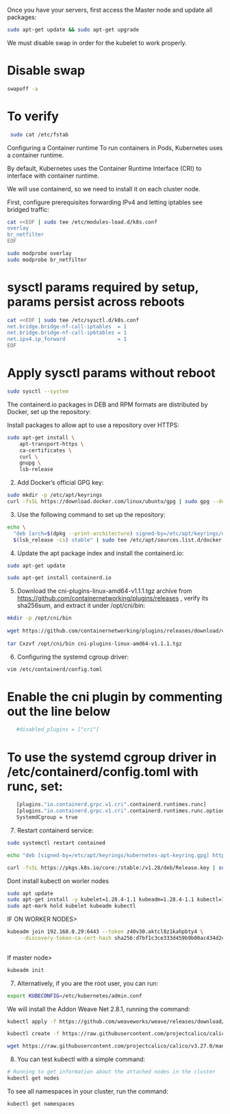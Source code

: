 Once you have your servers, first access the Master node and update all packages:
```sh
sudo apt-get update && sudo apt-get upgrade
```
We must disable swap in order for the kubelet to work properly.

# Disable swap 
```sh 
swapoff -a
```
# To verify
```sh
 sudo cat /etc/fstab
```
 
Configuring a Container runtime
To run containers in Pods, Kubernetes uses a container runtime.

By default, Kubernetes uses the Container Runtime Interface (CRI) to interface with container runtime.

We will use containerd, so we need to install it on each cluster node.

First, configure prerequisites forwarding IPv4 and letting iptables see bridged traffic:
```sh
cat <<EOF | sudo tee /etc/modules-load.d/k8s.conf
overlay
br_netfilter
EOF

sudo modprobe overlay
sudo modprobe br_netfilter
```
# sysctl params required by setup, params persist across reboots
```sh
cat <<EOF | sudo tee /etc/sysctl.d/k8s.conf
net.bridge.bridge-nf-call-iptables  = 1
net.bridge.bridge-nf-call-ip6tables = 1
net.ipv4.ip_forward                 = 1
EOF
```
# Apply sysctl params without reboot
```sh
sudo sysctl --system
```
The containerd.io packages in DEB and RPM formats are distributed by Docker, set up the repository:

Install packages to allow apt to use a repository over HTTPS:
```sh
sudo apt-get install \
    apt-transport-https \
    ca-certificates \
    curl \
    gnupg \
    lsb-release
```
2. Add Docker’s official GPG key:
```sh
sudo mkdir -p /etc/apt/keyrings
curl -fsSL https://download.docker.com/linux/ubuntu/gpg | sudo gpg --dearmor -o /etc/apt/keyrings/docker.gpg
```
3. Use the following command to set up the repository:
```sh
echo \
  "deb [arch=$(dpkg --print-architecture) signed-by=/etc/apt/keyrings/docker.gpg] https://download.docker.com/linux/ubuntu \
  $(lsb_release -cs) stable" | sudo tee /etc/apt/sources.list.d/docker.list > /dev/null
```
4. Update the apt package index and install the containerd.io:
```sh
sudo apt-get update

sudo apt-get install containerd.io
```
5. Download the cni-plugins-linux-amd64-v1.1.1.tgz archive from https://github.com/containernetworking/plugins/releases , verify its sha256sum, and extract it under /opt/cni/bin:
```sh
mkdir -p /opt/cni/bin
  
wget https://github.com/containernetworking/plugins/releases/download/v1.1.1/cni-plugins-linux-amd64-v1.1.1.tgz
  
tar Cxzvf /opt/cni/bin cni-plugins-linux-amd64-v1.1.1.tgz
```
6. Configuring the systemd cgroup driver:
```sh
vim /etc/containerd/config.toml
```
# Enable the cni plugin by commenting out the line below
```sh
   #disabled_plugins = ["cri"]
```
# To use the systemd cgroup driver in /etc/containerd/config.toml with runc, set:
```sh
   [plugins."io.containerd.grpc.v1.cri".containerd.runtimes.runc]
   [plugins."io.containerd.grpc.v1.cri".containerd.runtimes.runc.options]
   SystemdCgroup = true
```
7. Restart containerd service:
```sh
sudo systemctl restart contained
```
```sh
echo "deb [signed-by=/etc/apt/keyrings/kubernetes-apt-keyring.gpg] https://pkgs.k8s.io/core:/stable:/v1.28/deb/ /" | sudo tee /etc/apt/sources.list.d/kubernetes.list
```
```sh
curl -fsSL https://pkgs.k8s.io/core:/stable:/v1.28/deb/Release.key | sudo gpg --dearmor -o /etc/apt/keyrings/kubernetes-apt-keyring.gpg
```

Dont install kubectl on worler nodes
```sh
sudo apt update
sudo apt-get install -y kubelet=1.28.4-1.1 kubeadm=1.28.4-1.1 kubectl=1.28.4-1.1
sudo apt-mark hold kubelet kubeadm kubectl
```

IF ON WORKER NODES>
```sh
kubeadm join 192.168.0.29:6443 --token z40v30.aktcl8z1kahpbty4 \
	--discovery-token-ca-cert-hash sha256:d7bf1c3ce333d459b9b00ac434d2cc7abf591ac7264d97949df1bb9346a22c91 
  


```

If master node>
```sh
kubeadm init
```

7. Alternatively, if you are the root user, you can run:
```sh
export KUBECONFIG=/etc/kubernetes/admin.conf
```

We will install the Addon Weave Net 2.8.1, running the command:
```sh
kubectl apply -f https://github.com/weaveworks/weave/releases/download/v2.8.1/weave-daemonset-k8s.yaml
```

```sh
kubectl create -f https://raw.githubusercontent.com/projectcalico/calico/v3.27.0/manifests/tigera-operator.yaml
```
```sh
wget https://raw.githubusercontent.com/projectcalico/calico/v3.27.0/manifests/custom-resources.yaml
```


8. You can test kubectl with a simple command:
```sh
# Running to get information about the attached nodes in the cluster
kubectl get nodes
```


To see all namespaces in your cluster, run the command:
```sh
kubectl get namespaces
```


